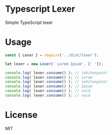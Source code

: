 # Typescript Lexer
Simple TypeScript lexer

# Usage
```javascript
const { Lexer } = require('../dist/lexer');

let lexer = new Lexer(' Lorem Ipsum', [' ']);

console.log( lexer.consume() ); // (whitespace)
console.log( lexer.consume() ); // Lorem
console.log( lexer.consume() ); // (whitespace)
console.log( lexer.consume() ); // Ipsum
console.log( lexer.consume() ); // void
console.log( lexer.consume() ); // void
````

# License
MIT
